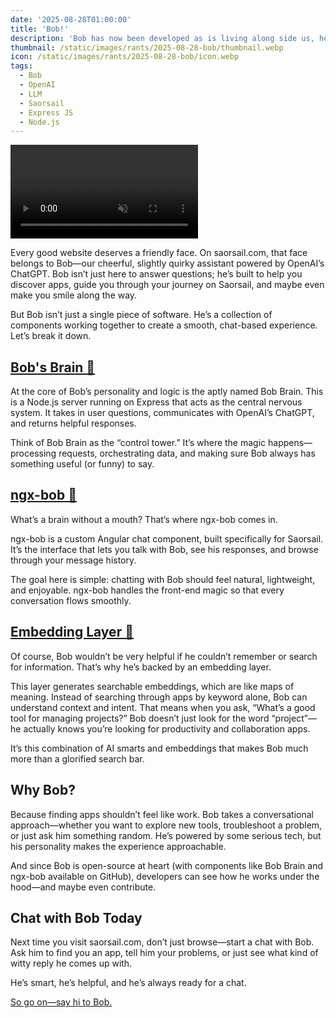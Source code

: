 ```yaml
---
date: '2025-08-28T01:00:00'
title: 'Bob!'
description: 'Bob has now been developed as is living along side us, helping Saosail users!'
thumbnail: /static/images/rants/2025-08-28-bob/thumbnail.webp
icon: /static/images/rants/2025-08-28-bob/icon.webp
tags:
  - Bob
  - OpenAI
  - LLM
  - Saorsail
  - Express JS
  - Node.js
---
```


<video controls muted autoplay>
  <source src="/static/images/rants/2025-08-28-bob/bob.mp4" type="video/mp4">
Your browser does not support the video tag.
</video>

Every good website deserves a friendly face. On saorsail.com, that face belongs to Bob—our
cheerful, slightly quirky assistant powered by OpenAI’s ChatGPT. Bob isn’t just here to answer
questions; he’s built to help you discover apps, guide you through your journey on Saorsail, and
maybe even make you smile along the way.

But Bob isn’t just a single piece of software. He’s a collection of components working together to
create a smooth, chat-based experience. Let’s break it down.

## [Bob's Brain 🧠](https://github.com/scottstraughan/bob-brain)

At the core of Bob’s personality and logic is the aptly named Bob Brain. This is a Node.js server
running on Express that acts as the central nervous system. It takes in user questions,
communicates with OpenAI’s ChatGPT, and returns helpful responses.

Think of Bob Brain as the “control tower.” It’s where the magic happens—processing requests,
orchestrating data, and making sure Bob always has something useful (or funny) to say.


## [ngx-bob 💬](https://github.com/scottstraughan/ngx-bob)

What’s a brain without a mouth? That’s where ngx-bob comes in.

ngx-bob is a custom Angular chat component, built specifically for Saorsail. It’s the interface
that lets you talk with Bob, see his responses, and browse through your message history.

The goal here is simple: chatting with Bob should feel natural, lightweight, and enjoyable. ngx-bob
handles the front-end magic so that every conversation flows smoothly.


## [Embedding Layer 🔎](https://github.com/scottstraughan/saorsail-popular-db/blob/main/src/embeddings/__init__.py)

Of course, Bob wouldn’t be very helpful if he couldn’t remember or search for information. That’s
why he’s backed by an embedding layer.

This layer generates searchable embeddings, which are like maps of meaning. Instead of searching
through apps by keyword alone, Bob can understand context and intent. That means when you ask,
“What’s a good tool for managing projects?” Bob doesn’t just look for the word “project”—he
actually knows you’re looking for productivity and collaboration apps.

It’s this combination of AI smarts and embeddings that makes Bob much more than a glorified search
bar.


## Why Bob?

Because finding apps shouldn’t feel like work. Bob takes a conversational approach—whether you want
to explore new tools, troubleshoot a problem, or just ask him something random. He’s powered by
some serious tech, but his personality makes the experience approachable.

And since Bob is open-source at heart (with components like Bob Brain and ngx-bob available on
GitHub), developers can see how he works under the hood—and maybe even contribute.


## Chat with Bob Today

Next time you visit saorsail.com, don’t just browse—start a chat with Bob. Ask him to find you an
app, tell him your problems, or just see what kind of witty reply he comes up with.

He’s smart, he’s helpful, and he’s always ready for a chat.

[So go on—say hi to Bob.](https://saorsail.com)
